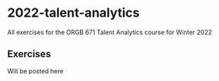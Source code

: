 # 2022-talent-analytics
All exercises for the ORGB 671 Talent Analytics course for Winter 2022

## Exercises
Will be posted here

